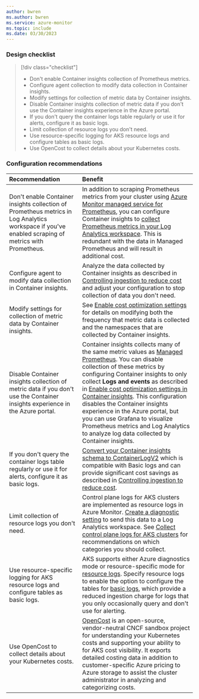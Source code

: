 ```yaml
---
author: bwren
ms.author: bwren
ms.service: azure-monitor
ms.topic: include
ms.date: 03/30/2023
---
```


### Design checklist

> [!div class="checklist"]
> - Don't enable Container insights collection of Prometheus metrics.
> - Configure agent collection to modify data collection in Container insights.
> - Modify settings for collection of metric data by Container insights.
> - Disable Container insights collection of metric data if you don't use the Container insights experience in the Azure portal.
> - If you don't query the container logs table regularly or use it for alerts, configure it as basic logs.
> - Limit collection of resource logs you don't need.
> - Use resource-specific logging for AKS resource logs and configure tables as basic logs.
> - Use OpenCost to collect details about your Kubernetes costs.

### Configuration recommendations


| Recommendation | Benefit |
|:---|:---|
| Don't enable Container insights collection of Prometheus metrics in Log Analytics workspace if you've enabled scraping of metrics with Prometheus.  | In addition to scraping Prometheus metrics from your cluster using [Azure Monitor managed service for Prometheus](../containers/kubernetes-monitoring-enable.md#enable-prometheus-and-grafana), you can configure Container insights to [collect Prometheus metrics in your Log Analytics workspace](../containers/container-insights-prometheus-logs.md). This is redundant with the data in Managed Prometheus and will result in additional cost. |
| Configure agent to modify data collection in Container insights. |  Analyze the data collected by Container insights as described in [Controlling ingestion to reduce cost](../containers/container-insights-cost.md#control-ingestion-to-reduce-cost) and adjust your configuration to stop collection of data you don't need. |
| Modify settings for collection of metric data by Container insights. | See [Enable cost optimization settings](../containers/container-insights-cost-config.md) for details on modifying both the frequency that metric data is collected and the namespaces that are collected by  Container insights. |
| Disable Container insights collection of metric data if you don't use the Container insights experience in the Azure portal. | Container insights collects many of the same metric values as [Managed Prometheus](../containers/kubernetes-monitoring-enable.md#enable-prometheus-and-grafana). You can disable collection of these metrics by configuring Container insights to only collect **Logs and events** as described in [Enable cost optimization settings in Container insights](../containers/container-insights-cost-config.md#enable-cost-settings). This configuration disables the Container insights experience in the Azure portal, but you can use Grafana to visualize Prometheus metrics and Log Analytics to analyze log data collected by Container insights. |
| If you don't query the container logs table regularly or use it for alerts, configure it as basic logs. | [Convert your Container insights schema to ContainerLogV2](../containers/container-insights-logs-schema.md) which is compatible with Basic logs and can provide significant cost savings as described in [Controlling ingestion to reduce cost](../containers/container-insights-cost.md#configure-basic-logs). |
| Limit collection of resource logs you don't need. | Control plane logs for AKS clusters are implemented as resource logs in Azure Monitor. [Create a diagnostic setting](../../aks/monitor-aks.md#aks-control-planeresource-logs) to send this data to a Log Analytics workspace. See [Collect control plane logs for AKS clusters](../containers/monitor-kubernetes.md#collect-control-plane-logs-for-aks-clusters) for recommendations on which categories you should collect. | 
| Use resource-specific logging for AKS resource logs and configure tables as basic logs. | AKS supports either Azure diagnostics mode or resource-specific mode for [resource logs](../../aks/monitor-aks.md#aks-control-planeresource-logs). Specify resource logs to enable the option to configure the tables for [basic logs](../logs/basic-logs-configure.md), which provide a reduced ingestion charge for logs that you only occasionally query and don't use for alerting. |
| Use OpenCost to collect details about your Kubernetes costs. | [OpenCost](https://www.opencost.io/docs/configuration/azure) is an open-source, vendor-neutral CNCF sandbox project for understanding your Kubernetes costs and supporting your ability to for AKS cost visibility. It exports detailed costing data in addition to customer-specific Azure pricing to Azure storage to assist the cluster administrator in analyzing and categorizing costs. |

